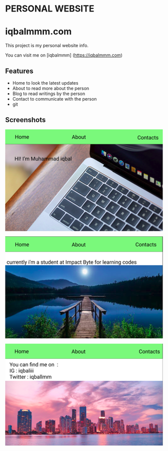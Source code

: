 # PERSONAL WEBSITE

# iqbalmmm.com

This project is my personal website info.

You can visit me on 
[iqbalmmm] (https://iqbalmmm.com)

## Features

- Home to look the latest updates
- About to read more about the person
- Blog to read writings by the person
- Contact to communicate with the person
- git

## Screenshots

![Home](images/home1.png)

![About](images/about1.png)

![contact](images/contacts.png)
